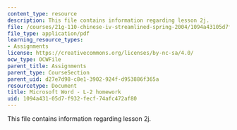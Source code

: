 ```yaml
---
content_type: resource
description: This file contains information regarding lesson 2j.
file: /courses/21g-110-chinese-iv-streamlined-spring-2004/1094a43105d7f932fecf74afc472af80_MIT21G_110S04_L_2_j.pdf
file_type: application/pdf
learning_resource_types:
- Assignments
license: https://creativecommons.org/licenses/by-nc-sa/4.0/
ocw_type: OCWFile
parent_title: Assignments
parent_type: CourseSection
parent_uid: d27e7d98-c8e1-3902-924f-d953886f365a
resourcetype: Document
title: Microsoft Word - L-2 homework
uid: 1094a431-05d7-f932-fecf-74afc472af80
---
```

This file contains information regarding lesson 2j.
